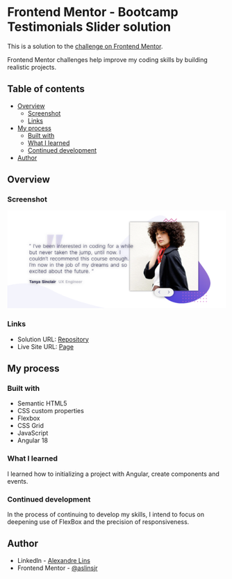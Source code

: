 # Frontend Mentor -  Bootcamp Testimonials Slider solution

This is a solution to the [ challenge on Frontend Mentor](https://www.frontendmentor.io/challenges/). 

Frontend Mentor challenges help improve my coding skills by building realistic projects. 

## Table of contents

- [Overview](#overview)
  - [Screenshot](#screenshot)
  - [Links](#links)
- [My process](#my-process)
  - [Built with](#built-with)
  - [What I learned](#what-i-learned)
  - [Continued development](#continued-development)
- [Author](#author)

## Overview

### Screenshot

![](./public/screenshoot.png)

### Links

- Solution URL: [Repository](https://github.com/aslinsjr/bootcamp-testimonials-slider)
- Live Site URL: [Page](https://bootcamp-testimonials-slider-alpha.vercel.app/)

## My process

### Built with

- Semantic HTML5
- CSS custom properties
- Flexbox
- CSS Grid
- JavaScript
- Angular 18

### What I learned

I learned how to initializing a project with Angular, create components and events. 

### Continued development

In the process of continuing to develop my skills, I intend to focus on deepening use of FlexBox and the precision of responsiveness.

## Author

- Linkedln - [Alexandre Lins](https://www.linkedin.com/in/aslinsjr/)
- Frontend Mentor - [@aslinsjr](https://www.frontendmentor.io/profile/aslinsjr)

